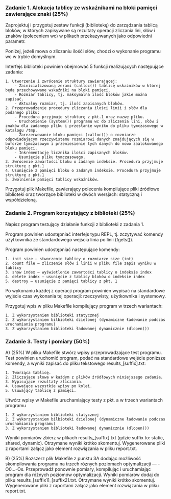 ### Zadanie 1. Alokacja tablicy ze wskaźnikami na bloki pamięci zawierające znaki (25%)

Zaprojektuj i przygotuj zestaw funkcji (bibliotekę) do zarządzania tablicą bloków, w których zapisywane są rezultaty operacji zliczania lini, słów i znaków (poleceniem wc) w plikach przekazywanych jako odpowiedni parametr.

Poniżej, jeżeli mowa o zliczaniu ilośći słów, chodzi o wykonanie programu wc w trybie domyślnym.

Interfejs biblioteki powinien obejmować 5 funkcji realizujących następujące zadania:

    1. Utworzenie i zwrócenie struktury zawierającej: 
        - Zainicializowaną zerami (calloc()) tablicę wskaźników w której będą przechowywane wskaźniki na bloki pamięci.
        - Rozmiar tablicy, tj. maksymalna ilość bloków jakie można zapisać.
        - Aktualny rozmiar, tj. ilość zapisanych bloków.
    2. Przeprowadzenie procedury zliczania ilości linii i słów dla podanego pliku:
        - Procedura przyjmuje strukturę z pkt.1 oraz nazwę pliku.
        - Uruchomienie (system()) programu wc do zliczenia lini, słów i znaków dla zadanego pliku i przesłanie wyniku do pliku tymczasowego w katalogu /tmp. 
        - Zarezerwowanie bloku pamięci (calloc()) o rozmiarze odpowiadającym rzeczywistemu rozmiarowi danych znajdujących się w buforze tymczasowym i przeniesienie tych danych do nowo zaalokowanego bloku pamięci.
        - Inkrementację licznika ilości zapisanych bloków.
        - Usunięcie pliku tymczasowego.
    3. Zwrócenie zawartości bloku o zadanym indeksie. Procedura przyjmuje strukturę z pkt.1
    4. Usunięcie z pamięci bloku o zadanym indeksie. Procedura przyjmuje strukturę z pkt.1
    5. Zwolnienie pamięci tablicy wskaźników.


Przygotuj plik Makefile, zawierający polecenia kompilujące pliki źródłowe biblioteki oraz tworzące biblioteki w dwóch wersjach: statyczną i współdzieloną.




### Zadanie 2. Program korzystający z biblioteki (25%)

Napisz program testujący działanie funkcji z biblioteki z zadania 1.

Program powinien udostępniać interfejs typu REPL, tj. zczytywać komendy użytkownika ze standardowego wejścia linia po linii (fgets()).

Program powinien udostępniać następujące komendy:

    1. init size — stworzenie tablicy o rozmiarze size (int)
    2. count file — zliczenie słów i linii w pliku file zapis wyniku w tablicy
    3. show index – wyświetlenie zawartości tablicy o indeksie index 
    4. delete index — usunięcie z tablicy bloków o indeksie index
    5. destroy – usunięcie z pamięci tablicy z pkt. 1

Po wykonaniu każdej z operacji program powinien wypisać na standardowe wyjście czas wykonania tej operacji: rzeczywisty, użytkownika i systemowy.

Przygotuj wpis w pliku Makefile kompilujący program w trzech wariantach:

    1. Z wykorzystaniem biblioteki statycznej
    2. Z wykorzystaniem bilbioteki dzielonej (dynamiczne ładowanie podczas uruchamiania programu)
    3. Z wykorzystaniem biblioteki ładowanej dynamicznie (dlopen())



### Zadanie 3. Testy i pomiary (50%)

A) (25%) W pliku Makefile stwórz wpisy przeprowadzające test programu. Test powinien uruchomić program, podać na standardowe wejście poniższe komendy, a wyniki zapisać do pliku tekstowego results_[suffix].txt:

    1. Tworząca tablicę.
    2. Zliczające słowa w każdym z plików źródłowych niniejszego zadania.
    3. Wypisujące rezultaty zliczania.
    4. Usuwające wszystkie wpisy po kolei.
    5. Usuwający tablicę z pamięci.

Utwórz wpisy w Makefile uruchamiający testy z pkt. a w trzech wariantach programu

    1. Z wykorzystaniem biblioteki statycznej
    2. Z wykorzystaniem bilbioteki dzielonej (dynamiczne ładowanie podczas uruchamiania programu)
    3. Z wykorzystaniem biblioteki ładowanej dynamicznie (dlopen())

Wyniki pomiarów zbierz w plikach results_[suffix].txt (gdzie suffix to: static, shared, dynamic).
Otrzymane wyniki krótko skomentuj. Wygenerowane pliki z raportami załącz jako element rozwiązania w pliku report.txt.

B) (25%) Rozszerz plik Makefile z punktu 3A dodając możliwość skompilowania programu na trzech różnych poziomach optymalizacji — -O0…-Os. Przeprowadź ponownie pomiary, kompilując i uruchamiając program dla różnych poziomów optymalizacji. Wyniki pomiarów dodaj do pliku results_[suffix1]_[suffix2].txt.
Otrzymane wyniki krótko skomentuj. Wygenerowane pliki z raportami załącz jako element rozwiązania w pliku report.txt.